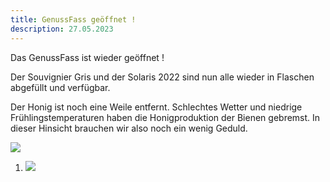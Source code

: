 ```yaml
---
title: GenussFass geöffnet !
description: 27.05.2023
---
```

Das GenussFass ist wieder geöffnet !

Der Souvignier Gris und der Solaris 2022 sind nun alle wieder in Flaschen abgefüllt und verfügbar.

Der Honig ist noch eine Weile entfernt. Schlechtes Wetter und niedrige Frühlingstemperaturen haben die Honigproduktion der Bienen gebremst. In dieser Hinsicht brauchen wir also noch ein wenig Geduld.

![](/img/genussfass-1.jpg)

1. ![](/img/genussfass-2.jpg)
